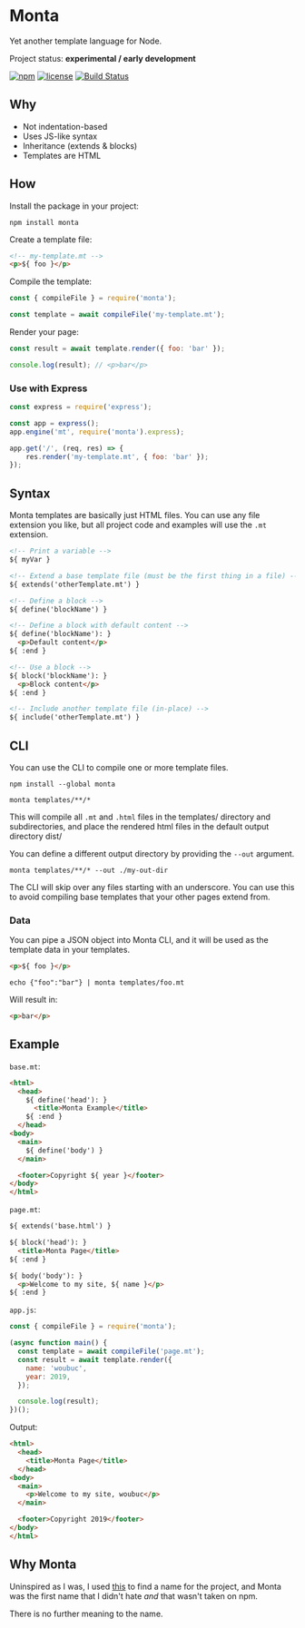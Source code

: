 # Monta

Yet another template language for Node.

Project status: **experimental / early development**

[![npm](https://img.shields.io/npm/v/monta.svg)](https://www.npmjs.com/package/monta)
[![license](https://img.shields.io/github/license/woubuc/monta.svg)](https://github.com/woubuc/monta/blob/master/LICENSE.txt)
[![Build Status](https://travis-ci.org/woubuc/monta.svg?branch=master)](https://travis-ci.org/woubuc/monta)

## Why
- Not indentation-based
- Uses JS-like syntax
- Inheritance (extends & blocks)
- Templates are HTML

## How
Install the package in your project:
```
npm install monta
```

Create a template file:
```html
<!-- my-template.mt -->
<p>${ foo }</p>
```

Compile the template:
```javascript
const { compileFile } = require('monta');

const template = await compileFile('my-template.mt');
```

Render your page:
```javascript
const result = await template.render({ foo: 'bar' });

console.log(result); // <p>bar</p>
```

### Use with Express
```javascript
const express = require('express');

const app = express();
app.engine('mt', require('monta').express);

app.get('/', (req, res) => {
    res.render('my-template.mt', { foo: 'bar' });
});
```

## Syntax
Monta templates are basically just HTML files. You can use any file
extension you like, but all project code and examples will use the 
`.mt` extension.

```html
<!-- Print a variable -->
${ myVar }

<!-- Extend a base template file (must be the first thing in a file) -->
${ extends('otherTemplate.mt') }

<!-- Define a block -->
${ define('blockName') }

<!-- Define a block with default content -->
${ define('blockName'): }
  <p>Default content</p>
${ :end }

<!-- Use a block -->
${ block('blockName'): }
  <p>Block content</p>
${ :end }

<!-- Include another template file (in-place) -->
${ include('otherTemplate.mt') }
```

## CLI
You can use the CLI to compile one or more template files.

```
npm install --global monta

monta templates/**/*
```
This will compile all `.mt` and `.html` files in the templates/ 
directory and subdirectories, and place the rendered html files in the
default output directory dist/

You can define a different output directory by providing the `--out`
argument.
```
monta templates/**/* --out ./my-out-dir
```

The CLI will skip over any files starting with an underscore. You can
use this to avoid compiling base templates that your other pages extend
from.

### Data
You can pipe a JSON object into Monta CLI, and it will be used as the 
template data in your templates.

```html
<p>${ foo }</p>
```

```
echo {"foo":"bar"} | monta templates/foo.mt
```

Will result in:

```html
<p>bar</p>
```

## Example
`base.mt`:
```html
<html>
  <head>
    ${ define('head'): }
      <title>Monta Example</title>
    ${ :end }
  </head>
<body>
  <main>
    ${ define('body') }
  </main>

  <footer>Copyright ${ year }</footer>
</body>
</html>
```

`page.mt`:
```html
${ extends('base.html') }

${ block('head'): }
  <title>Monta Page</title>
${ :end }

${ body('body'): }
  <p>Welcome to my site, ${ name }</p>
${ :end }
```

`app.js`:
```javascript
const { compileFile } = require('monta');

(async function main() {
  const template = await compileFile('page.mt');
  const result = await template.render({
    name: 'woubuc',
    year: 2019,
  });

  console.log(result);
})();
```

Output:
```html
<html>
  <head>
    <title>Monta Page</title>
  </head>
<body>
  <main>
    <p>Welcome to my site, woubuc</p>
  </main>

  <footer>Copyright 2019</footer>
</body>
</html>
```

## Why Monta
Uninspired as I was, I used 
[this](https://mrsharpoblunto.github.io/foswig.js/) to find a name for 
the project, and Monta was the first name that I didn't hate _and_ that
wasn't taken on npm.

There is no further meaning to the name.
